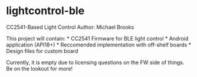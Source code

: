 lightcontrol-ble
================

CC2541-Based Light Control
Author: Michael Brooks

This project will contain:
	* CC2541 Firmware for BLE light control
	* Android application (API18+)
	* Reccomended implementation with off-shelf boards
	* Design files for custom board

Currently, it is empty due to licensing questions on the FW
side of things. Be on the lookout for more!

